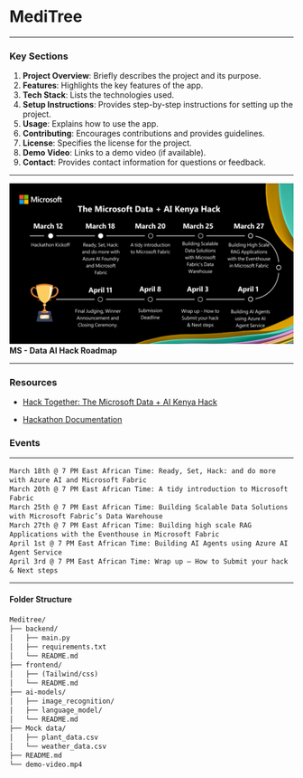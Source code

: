 # MediTree

---

### **Key Sections**
1. **Project Overview**: Briefly describes the project and its purpose.
2. **Features**: Highlights the key features of the app.
3. **Tech Stack**: Lists the technologies used.
4. **Setup Instructions**: Provides step-by-step instructions for setting up the project.
5. **Usage**: Explains how to use the app.
6. **Contributing**: Encourages contributions and provides guidelines.
7. **License**: Specifies the license for the project.
8. **Demo Video**: Links to a demo video (if available).
9. **Contact**: Provides contact information for questions or feedback.

---

![alt text](Microsoft-Data-AI-Hackathon-Timeline-1024x576.png)
**MS - Data AI Hack Roadmap**

---

### Resources

- [Hack Together: The Microsoft Data + AI Kenya Hack](https://blog.fabric.microsoft.com/en/blog/hack-together-the-microsoft-data-ai-kenya-hack?ft=All)

- [Hackathon Documentation](https://microsoft.github.io/Data-AI-Kenya-Hack/)


### Events
-----
```
March 18th @ 7 PM East African Time: Ready, Set, Hack: and do more with Azure AI and Microsoft Fabric
March 20th @ 7 PM East African Time: A tidy introduction to Microsoft Fabric
March 25th @ 7 PM East African Time: Building Scalable Data Solutions with Microsoft Fabric’s Data Warehouse
March 27th @ 7 PM East African Time: Building high scale RAG Applications with the Eventhouse in Microsoft Fabric
April 1st @ 7 PM East African Time: Building AI Agents using Azure AI Agent Service
April 3rd @ 7 PM East African Time: Wrap up – How to Submit your hack & Next steps
```
-----

#### Folder Structure
```
Meditree/
├── backend/
│   ├── main.py
│   ├── requirements.txt
│   └── README.md
├── frontend/
│   ├── (Tailwind/css)
│   └── README.md
├── ai-models/
│   ├── image_recognition/
│   ├── language_model/
│   └── README.md
├── Mock data/
│   ├── plant_data.csv
│   └── weather_data.csv
├── README.md
└── demo-video.mp4
```

